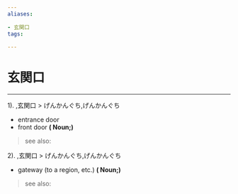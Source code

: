 ```yaml
---
aliases:
    
- 玄関口
tags:
    
---
```


# 玄関口
---
1).
,玄関口 > げんかんぐち,げんかんぐち

- entrance door
- front door
**( Noun;)**
> see also: 
            
2).
,玄関口 > げんかんぐち,げんかんぐち

- gateway (to a region, etc.)
**( Noun;)**
> see also: 
            